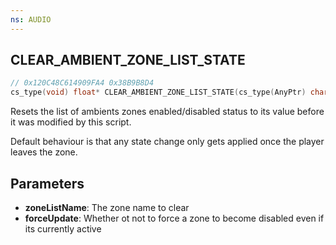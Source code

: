 ```yaml
---
ns: AUDIO
---
```

## CLEAR_AMBIENT_ZONE_LIST_STATE

```c
// 0x120C48C614909FA4 0x38B9B8D4
cs_type(void) float* CLEAR_AMBIENT_ZONE_LIST_STATE(cs_type(AnyPtr) char* zoneListName, BOOL forceUpdate);
```

Resets the list of ambients zones enabled/disabled status to its value before it was modified by this script.

Default behaviour is that any state change only gets applied once the player leaves the zone.

## Parameters
* **zoneListName**: The zone name to clear
* **forceUpdate**: Whether ot not to force a zone to become disabled even if its currently active

